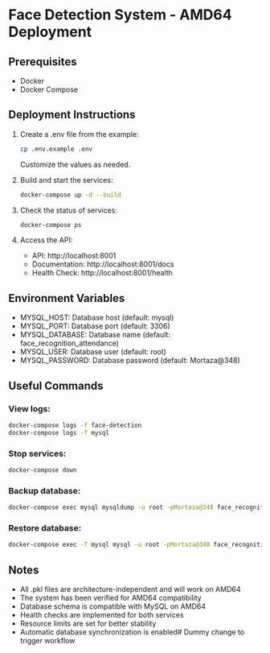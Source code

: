 # Face Detection System - AMD64 Deployment

## Prerequisites
- Docker
- Docker Compose

## Deployment Instructions

1. Create a .env file from the example:
   ```bash
   cp .env.example .env
   ```
   Customize the values as needed.

2. Build and start the services:
   ```bash
   docker-compose up -d --build
   ```

3. Check the status of services:
   ```bash
   docker-compose ps
   ```

4. Access the API:
   - API: http://localhost:8001
   - Documentation: http://localhost:8001/docs
   - Health Check: http://localhost:8001/health

## Environment Variables
- MYSQL_HOST: Database host (default: mysql)
- MYSQL_PORT: Database port (default: 3306)
- MYSQL_DATABASE: Database name (default: face_recognition_attendance)
- MYSQL_USER: Database user (default: root)
- MYSQL_PASSWORD: Database password (default: Mortaza@348)

## Useful Commands

### View logs:
```bash
docker-compose logs -f face-detection
docker-compose logs -f mysql
```

### Stop services:
```bash
docker-compose down
```

### Backup database:
```bash
docker-compose exec mysql mysqldump -u root -pMortaza@348 face_recognition_attendance > backup.sql
```

### Restore database:
```bash
docker-compose exec -T mysql mysql -u root -pMortaza@348 face_recognition_attendance < backup.sql
```

## Notes
- All .pkl files are architecture-independent and will work on AMD64
- The system has been verified for AMD64 compatibility
- Database schema is compatible with MySQL on AMD64
- Health checks are implemented for both services
- Resource limits are set for better stability
- Automatic database synchronization is enabled# Dummy change to trigger workflow
